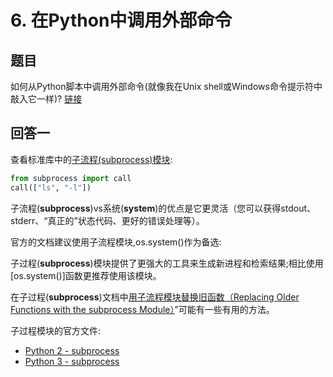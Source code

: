 # 6. 在Python中调用外部命令

## 题目

如何从Python脚本中调用外部命令(就像我在Unix shell或Windows命令提示符中敲入它一样)? [链接](https://stackoverflow.com/questions/89228/calling-an-external-command-in-python)

## 回答一

查看标准库中的[子流程(subprocess)模块](https://docs.python.org/2/library/subprocess.html):  

```python
from subprocess import call
call(["ls", "-l"])
```

子流程(**subprocess**)vs系统(**system**)的优点是它更灵活（您可以获得stdout、stderr、“真正的”状态代码、更好的错误处理等）。

官方的文档建议使用子流程模块,os.system()作为备选:

子过程(**subprocess**)模块提供了更强大的工具来生成新进程和检索结果;相比使用[os.system()]函数更推荐使用该模块。

在子过程(**subprocess**)文档中[用子流程模块替换旧函数（Replacing Older Functions with the subprocess Module）](https://docs.python.org/2/library/subprocess.html#replacing-older-functions-with-the-subprocess-module)”可能有一些有用的方法。

子过程模块的官方文件:

- [Python 2 - subprocess](https://docs.python.org/2/library/subprocess.html#module-subprocess)
- [Python 3 - subprocess](https://docs.python.org/3/library/subprocess.html#module-subprocess)